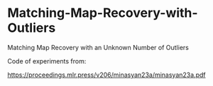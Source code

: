 # Matching-Map-Recovery-with-Outliers
Matching Map Recovery with an Unknown Number of Outliers

Code of experiments from:

https://proceedings.mlr.press/v206/minasyan23a/minasyan23a.pdf


